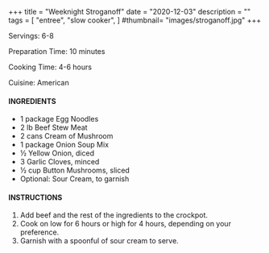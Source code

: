 +++
title = "Weeknight Stroganoff"
date = "2020-12-03"
description = ""
tags = [
    "entree",
    "slow cooker", 
]
#thumbnail= "images/stroganoff.jpg"
+++

Servings: 6-8 <!--more-->

Preparation Time: 10 minutes 

Cooking Time: 4-6 hours

Cuisine: American 

#### INGREDIENTS 

* 1 package Egg Noodles 
* 2 lb Beef Stew Meat 
* 2 cans Cream of Mushroom 
* 1 package Onion Soup Mix
* ½ Yellow Onion, diced 
* 3 Garlic Cloves, minced 
* ½ cup Button Mushrooms, sliced 
* Optional: Sour Cream, to garnish

#### INSTRUCTIONS 

1. Add beef and the rest of the ingredients to the crockpot. 
2. Cook on low for 6 hours or high for 4 hours, depending on your preference.
3. Garnish with a spoonful of sour cream to serve. 
